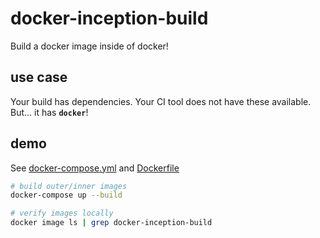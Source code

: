 # docker-inception-build

Build a docker image inside of docker!

## use case

Your build has dependencies. Your CI tool does not have these available. But... it has **`docker`**!

## demo

See [docker-compose.yml](./docker-compose.yml) and [Dockerfile](./Dockerfile)

``` sh
# build outer/inner images
docker-compose up --build
```

``` sh
# verify images locally
docker image ls | grep docker-inception-build
```
